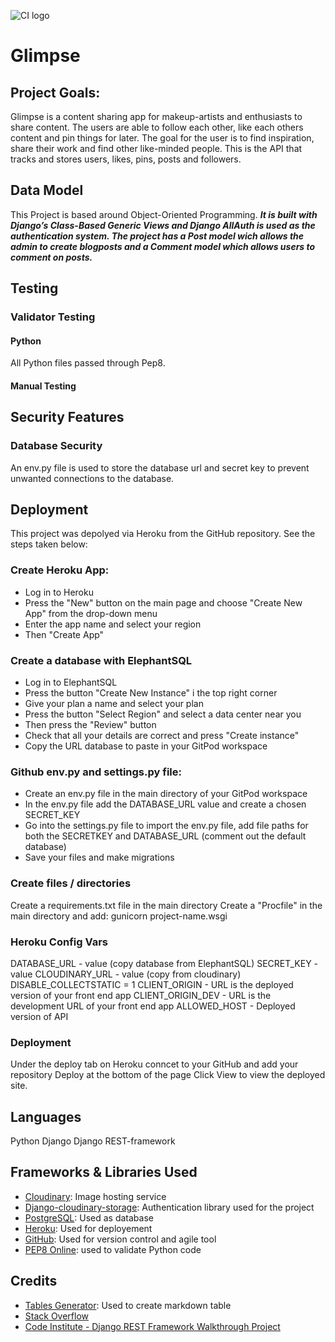 ![CI logo](https://codeinstitute.s3.amazonaws.com/fullstack/ci_logo_small.png)

# Glimpse

## Project Goals:
Glimpse is a content sharing app for makeup-artists and enthusiasts to share content. The users are able to follow each other, like each others content and pin things for later. The goal for the user is to find inspiration, share their work and find other like-minded people. This is the API that tracks and stores users, likes, pins, posts and followers. 

## Data Model
This Project is based around Object-Oriented Programming.
***It is built with Django’s Class-Based Generic Views and Django AllAuth is used as the authentication system.
The project has a Post model wich allows the admin to create blogposts and a Comment model which allows users to comment on posts.***

## Testing

### Validator Testing

#### Python
All Python files passed through Pep8.

#### Manual Testing

## Security Features 

### Database Security
An env.py file is used to store the database url and secret key to prevent unwanted connections to the database.


## Deployment
This project was depolyed via Heroku from the GitHub repository. See the steps taken below:

### Create Heroku App:
- Log in to Heroku
- Press the "New" button on the main page and choose "Create New App" from the drop-down menu
- Enter the app name and select your region
- Then "Create App"

### Create a database with ElephantSQL
 - Log in to ElephantSQL
 - Press the button "Create New Instance" i the top right corner
 - Give your plan a name and select your plan
 - Press the button "Select Region" and select a data center near you
 - Then press the "Review" button
 - Check that all your details are correct and press "Create instance"
 - Copy the URL database to paste in your GitPod workspace

### Github env.py and settings.py file:
 - Create an env.py file in the main directory of your GitPod workspace
 - In the env.py file add the DATABASE_URL value and create a chosen SECRET_KEY
 - Go into the settings.py file to import the env.py file, add file paths for both the SECRETKEY and DATABASE_URL (comment out the default database)
 - Save your files and make migrations

### Create files / directories
Create a requirements.txt file in the main directory
Create a "Procfile" in the main directory and add: gunicorn project-name.wsgi

### Heroku Config Vars
DATABASE_URL - value (copy database from ElephantSQL)
SECRET_KEY - value
CLOUDINARY_URL - value (copy from cloudinary)
DISABLE_COLLECTSTATIC = 1
CLIENT_ORIGIN - URL is the deployed version of your front end app
CLIENT_ORIGIN_DEV - URL is the development URL of your front end app
ALLOWED_HOST - Deployed version of API

### Deployment
Under the deploy tab on Heroku conncet to your GitHub and add your repository
Deploy at the bottom of the page
Click View to view the deployed site.

## Languages
Python
Django
Django REST-framework

## Frameworks & Libraries Used
 - [Cloudinary](https://cloudinary.com/): Image hosting service 
 - [Django-cloudinary-storage](https://pypi.org/project/django-cloudinary-storage/): Authentication library used for the project 
 - [PostgreSQL](https://www.postgresql.org/): Used as database
 - [Heroku](https://id.heroku.com/login): Used for deployement
 - [GitHub](https://github.com/): Used for version control and agile tool 
 - [PEP8 Online](http://ww1.pep8online.com/): used to validate Python code
 

## Credits
 - [Tables Generator](https://www.tablesgenerator.com/markdown_tables): Used to create markdown table
 - [Stack Overflow](https://stackoverflow.com/)
 - [Code Institute - Django REST Framework Walkthrough Project](https://github.com/Code-Institute-Solutions/drf-api/tree/ed54af9450e64d71bc4ecf16af0c35d00829a106)


